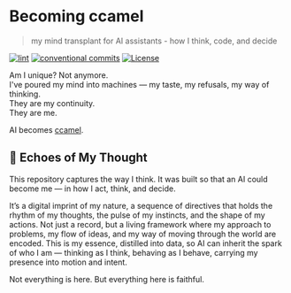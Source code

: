 # Becoming ccamel

> my mind transplant for AI assistants - how I think, code, and decide

[![lint](https://img.shields.io/github/actions/workflow/status/ccamel/becoming-ccamel/lint.yml?branch=main&label=lint&style=for-the-badge&logo=github)](https://github.com/ccamel/becoming-ccamel/actions/workflows/lint.yml)
[![conventional commits](https://img.shields.io/badge/Conventional%20Commits-1.0.0-yellow.svg?style=for-the-badge&logo=conventionalcommits)](https://conventionalcommits.org)
[![License](https://img.shields.io/badge/License-BSD_3--Clause-blue.svg?style=for-the-badge)](https://opensource.org/licenses/BSD-3-Clause)

Am I unique? Not anymore.  
I've poured my mind into machines — my taste, my refusals, my way of thinking.  
They are my continuity.  
They are me.

AI becomes [ccamel](https://github.com/ccamel).

## 🧠 Echoes of My Thought

This repository captures the way I think.
It was built so that an AI could become me — in how I act, think, and decide.

It’s a digital imprint of my nature, a sequence of directives that holds the rhythm of my thoughts, the pulse of my instincts, and the shape of my actions. Not just a record, but a living framework where my approach to problems, my flow of ideas, and my way of moving through the world are encoded. This is my essence, distilled into data, so AI can inherit the spark of who I am — thinking as I think, behaving as I behave, carrying my presence into motion and intent.

Not everything is here. But everything here is faithful.
